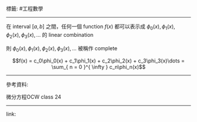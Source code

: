標籤: #工程數學 

---

在 interval $[a, b]$ 之間，任何一個 function $f(x)$ 都可以表示成 $\phi_0(x), \phi_1(x), \phi_2(x), \phi_3(x), \dots$ 的 linear combination

則 $\phi_0(x), \phi_1(x), \phi_2(x), \phi_3(x), \dots$ 被稱作 complete

$$f(x) = c_0\phi_0(x) + c_1\phi_1(x) + c_2\phi_2(x) + c_3\phi_3(x)\dots = \sum_{ n = 0 }^{ \infty } c_n\phi_n(x)$$

---

參考資料:

微分方程OCW class 24

---

link:

